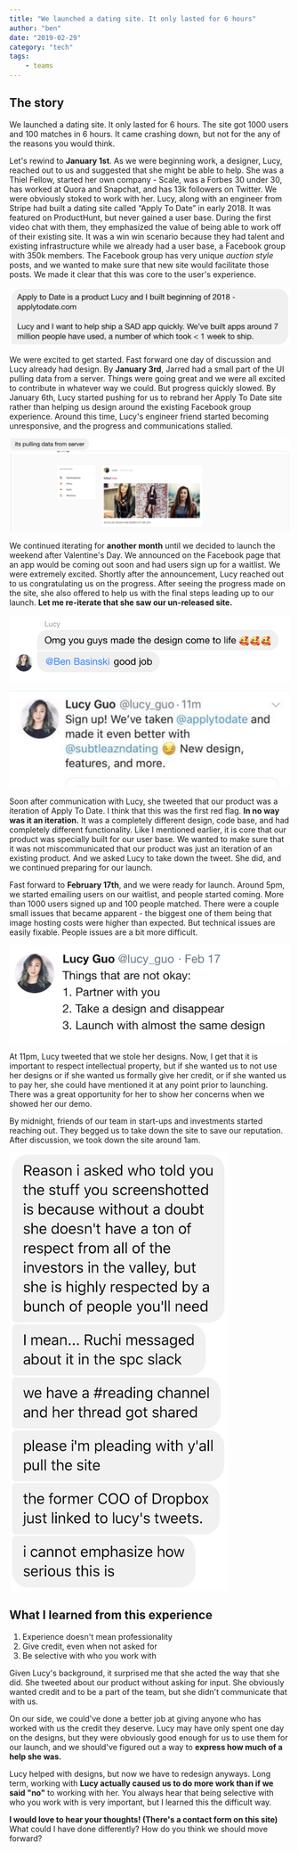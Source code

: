 ```yaml
---
title: "We launched a dating site. It only lasted for 6 hours"
author: "ben"
date: "2019-02-29"
category: "tech"
tags:
    - teams
---
```


## The story

We launched a dating site. It only lasted for 6 hours. The site got 1000 users and 100 matches in 6 hours. It came crashing down, but not for the any of the reasons you would think.

Let's rewind to **January 1st**. As we were beginning work, a designer, Lucy, reached out to us and suggested that she might be able to help. She was a Thiel Fellow, started her own company - Scale, was a Forbes 30 under 30, has worked at Quora and Snapchat, and has 13k followers on Twitter. We were obviously stoked to work with her. Lucy, along with an engineer from Stripe had built a dating site called “Apply To Date” in early 2018. It was featured on ProductHunt, but never gained a user base. During the first video chat with them, they emphasized the value of being able to work off of their existing site. It was a win win scenario because they had talent and existing infrastructure while we already had a user base, a Facebook group with 350k members. The Facebook group has very unique *auction style* posts, and we wanted to make sure that new site would facilitate those posts. We made it clear that this was core to the user's experience.

![They have experience](building.png)

We were excited to get started. Fast forward one day of discussion and Lucy already had design. By **January 3rd**, Jarred had a small part of the UI pulling data from a server. Things were going great and we were all excited to contribute in whatever way we could. But progress quickly slowed. By January 6th, Lucy started pushing for us to rebrand her Apply To Date site rather than helping us design around the existing Facebook group experience. Around this time, Lucy's engineer friend started becoming unresponsive, and the progress and communications stalled.

![Engineering status update](status.png)

We continued iterating for **another month** until we decided to launch the weekend after Valentine's Day. We announced on the Facebook page that an app would be coming out soon and had users sign up for a waitlist. We were extremely excited. Shortly after the announcement, Lucy reached out to us congratulating us on the progress. After seeing the progress made on the site, she also offered to help us with the final steps leading up to our launch. **Let me re-iterate that she saw our un-released site.**

![Lucy's response to seeing the demo](demo.png)

![Lucy's iteration tweet](iteration.png)

Soon after communication with Lucy, she tweeted that our product was a iteration of Apply To Date. I think that this was the first red flag. **In no way was it an iteration.** It was a completely different design, code base, and had completely different functionality. Like I mentioned earlier, it is core that our product was specially built for our user base. We wanted to make sure that it was not miscommunicated that our product was just an iteration of an existing product. And we asked Lucy to take down the tweet. She did, and we continued preparing for our launch.

Fast forward to **February 17th**, and we were ready for launch. Around 5pm, we started emailing users on our waitlist, and people started coming. More than 1000 users signed up and 100 people matched. There were a couple small issues that became apparent - the biggest one of them being that image hosting costs were higher than expected. But technical issues are easily fixable. People issues are a bit more difficult.

![Lucy's stealing tweet](stealing.png)

At 11pm, Lucy tweeted that we stole her designs. Now, I get that it is important to respect intellectual property, but if she wanted us to not use her designs or if she wanted us formally give her credit, or if she wanted us to pay her, she could have mentioned it at any point prior to launching. There was a great opportunity for her to show her concerns when we showed her our demo.

By midnight, friends of our team in start-ups and investments started reaching out. They begged us to take down the site to save our reputation. After discussion, we took down the site around 1am.

![Friend's response](friends_response.png)

## What I learned from this experience

1. Experience doesn't mean professionality
2. Give credit, even when not asked for
3. Be selective with who you work with

Given Lucy's background, it surprised me that she acted the way that she did. She tweeted about our product without asking for input. She obviously wanted credit and to be a part of the team, but she didn't communicate that with us.

On our side, we could've done a better job at giving anyone who has worked with us the credit they deserve. Lucy may have only spent one day on the designs, but they were obviously good enough for us to use them for our launch, and we should've figured out a way to **express how much of a help she was.**

Lucy helped with designs, but now we have to redesign anyways. Long term, working with **Lucy actually caused us to do more work than if we said "no"** to working with her. You always hear that being selective with who you work with is very important, but I learned this the difficult way.

**I would love to hear your thoughts! (There's a contact form on this site)**
What could I have done differently? How do you think we should move forward?